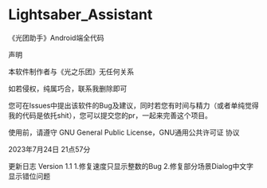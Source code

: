 # Lightsaber_Assistant
《光团助手》Android端全代码

声明

本软件制作者与《光之乐团》无任何关系

如若侵权，纯属巧合，联系我删除即可

您可在Issues中提出该软件的Bug及建议，同时若您有时间与精力（或者单纯觉得我的代码是依托shit），您可以提交您的pr，一起来完善这个项目。

使用前，请遵守 GNU General Public License，GNU通用公共许可证 协议



2023年7月24日 21点57分

更新日志
Version 1.1
1.修复速度只显示整数的Bug
2.修复部分场景Dialog中文字显示错位问题

